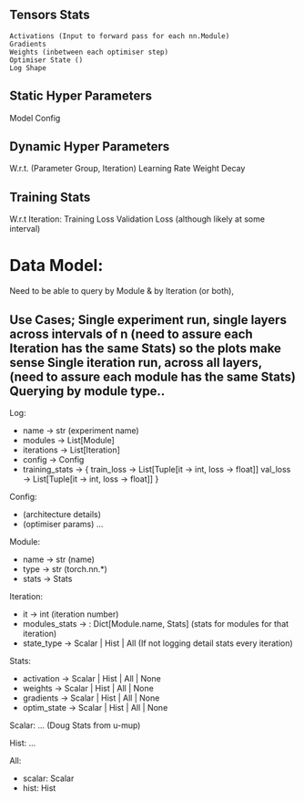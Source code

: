 ## Tensors Stats
    Activations (Input to forward pass for each nn.Module)
    Gradients 
    Weights (inbetween each optimiser step)
    Optimiser State ()
    Log Shape

## Static Hyper Parameters
Model Config

## Dynamic Hyper Parameters
W.r.t. (Parameter Group, Iteration)
    Learning Rate
    Weight Decay 

## Training Stats
W.r.t Iteration:
    Training Loss
    Validation Loss (although likely at some interval) 



# Data Model:

Need to be able to query by Module & by Iteration (or both),

Use Cases;
    Single experiment run, single layers across intervals of n (need to assure each Iteration has the same Stats) so the plots make sense
    Single iteration run, across all layers, (need to assure each module has the same Stats)
    Querying by module type..
- 

Log:
- name -> str (experiment name)
- modules -> List[Module]
- iterations -> List[Iteration]
- config -> Config
- training_stats -> {
    train_loss -> List[Tuple[it -> int, loss -> float]]
    val_loss -> List[Tuple[it -> int, loss -> float]]
}

Config:
- (architecture details)
- (optimiser params)
...

Module:
- name -> str (name)
- type -> str (torch.nn.*)
- stats -> Stats

Iteration:
- it -> int (iteration number)
- modules_stats -> : Dict[Module.name, Stats] (stats for modules for that iteration)
- state_type -> Scalar | Hist | All (If not logging detail stats every iteration)

Stats:
- activation -> Scalar | Hist | All | None
- weights -> Scalar | Hist | All | None
- gradients -> Scalar | Hist | All | None
- optim_state -> Scalar | Hist | All | None



Scalar:
... (Doug Stats from u-mup)

Hist: 
...

All:
- scalar: Scalar
- hist: Hist